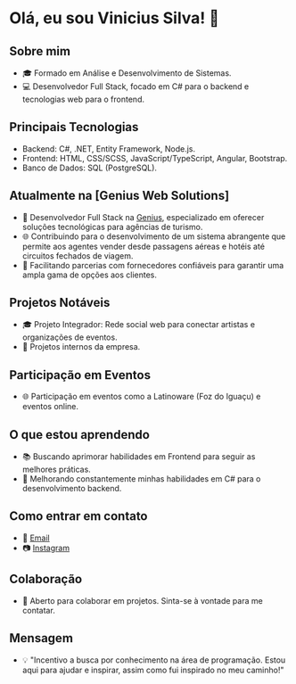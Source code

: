 # Olá, eu sou Vinicius Silva! 👋

## Sobre mim
- 🎓 Formado em Análise e Desenvolvimento de Sistemas.
- 💻 Desenvolvedor Full Stack, focado em C# para o backend e tecnologias web para o frontend.

## Principais Tecnologias
- Backend: C#, .NET, Entity Framework, Node.js.
- Frontend: HTML, CSS/SCSS, JavaScript/TypeScript, Angular, Bootstrap.
- Banco de Dados: SQL (PostgreSQL).

## Atualmente na [Genius Web Solutions]
- 💼 Desenvolvedor Full Stack na [Genius](https://www.geniusws.com.br/), especializado em oferecer soluções tecnológicas para agências de turismo.
- 🌐 Contribuindo para o desenvolvimento de um sistema abrangente que permite aos agentes vender desde passagens aéreas e hotéis até circuitos fechados de viagem.
- 🛫 Facilitando parcerias com fornecedores confiáveis para garantir uma ampla gama de opções aos clientes.

## Projetos Notáveis
- 🎓 Projeto Integrador: Rede social web para conectar artistas e organizações de eventos.
- 🚀 Projetos internos da empresa.

## Participação em Eventos
- 🌐 Participação em eventos como a Latinoware (Foz do Iguaçu) e eventos online.

## O que estou aprendendo
- 📚 Buscando aprimorar habilidades em Frontend para seguir as melhores práticas.
- 🚀 Melhorando constantemente minhas habilidades em C# para o desenvolvimento backend.

## Como entrar em contato
- 📧 [Email](mailto:viniciussilvapereira.dev24@gmail.com)
- 📷 [Instagram](https://www.instagram.com/viniciussp.2407/)

## Colaboração
- 🤝 Aberto para colaborar em projetos. Sinta-se à vontade para me contatar.

## Mensagem
- 💡 "Incentivo a busca por conhecimento na área de programação. Estou aqui para ajudar e inspirar, assim como fui inspirado no meu caminho!"


